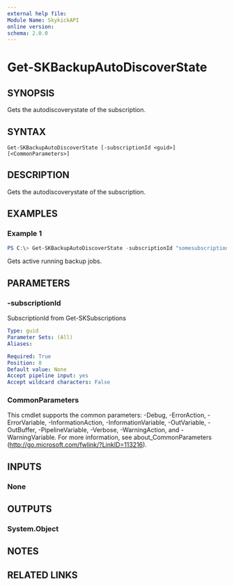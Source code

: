 ```yaml
---
external help file:
Module Name: SkykickAPI
online version:
schema: 2.0.0
---
```


# Get-SKBackupAutoDiscoverState

## SYNOPSIS
Gets the autodiscoverystate of the subscription.

## SYNTAX

```
Get-SKBackupAutoDiscoverState [-subscriptionId <guid>] [<CommonParameters>]
```

## DESCRIPTION
Gets the autodiscoverystate of the subscription.

## EXAMPLES

### Example 1
```powershell
PS C:\> Get-SKBackupAutoDiscoverState -subscriptionId "somesubscriptionId"
```

Gets active running backup jobs.

## PARAMETERS

### -subscriptionId
SubscriptionId from Get-SKSubscriptions

```yaml
Type: guid
Parameter Sets: (All)
Aliases:

Required: True
Position: 0
Default value: None
Accept pipeline input: yes
Accept wildcard characters: False
```

### CommonParameters
This cmdlet supports the common parameters: -Debug, -ErrorAction, -ErrorVariable, -InformationAction, -InformationVariable, -OutVariable, -OutBuffer, -PipelineVariable, -Verbose, -WarningAction, and -WarningVariable.
For more information, see about_CommonParameters (http://go.microsoft.com/fwlink/?LinkID=113216).

## INPUTS

### None

## OUTPUTS

### System.Object
## NOTES

## RELATED LINKS
